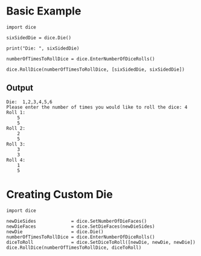 
Basic Example
=============

```pythonstub
import dice

sixSidedDie = dice.Die()

print("Die: ", sixSidedDie)

numberOfTimesToRollDice = dice.EnterNumberOfDiceRolls()

dice.RollDice(numberOfTimesToRollDice, [sixSidedDie, sixSidedDie])
```

Output
--

```
Die:  1,2,3,4,5,6
Please enter the number of times you would like to roll the dice: 4
Roll 1:
	5
	5
Roll 2:
	2
	5
Roll 3:
	3
	3
Roll 4:
	1
	5
```

Creating Custom Die
=====================

```pythonstub
import dice

newDieSides             = dice.SetNumberOfDieFaces()
newDieFaces             = dice.SetDieFaces(newDieSides)
newDie                  = dice.Die()
numberOfTimesToRollDice = dice.EnterNumberOfDiceRolls()
diceToRoll              = dice.SetDiceToRoll([newDie, newDie, newDie])
dice.RollDice(numberOfTimesToRollDice, diceToRoll)
```
